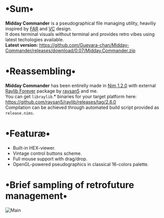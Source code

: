 # •Sum•
__Midday Commander__ is a pseudographical file managing utility, heaviliy inspired by [FAR](https://github.com/FarGroup/FarManager) and [VC](https://web.archive.org/web/20070929061041/http://www.egner-online.de/vc/en/intro.shtml) design.  
It does terminal visuals without terminal and provides retro vibes using latest techologies available.  
__Latest version:__ https://github.com/Guevara-chan/Midday-Commander/releases/download/0.07/Midday.Commander.zip

# •Reassembling•
__Midday Commander__ has been entirelly made in [Nim 1.2.0](https://nim-lang.org) with external [Raylib Forever](https://github.com/Guevara-chan/Raylib-Forever) package by [raysan5](https://github.com/raysan5) and me.  
You can get `libraylib`.* binaries for your target platform here: https://github.com/raysan5/raylib/releases/tag/2.6.0  
Compilation can be achieved through automated build script provided as `release.nims`.

# •Featuræ•
* Built-in HEX-viewer.
* Vintage control buttons scheme.
* Full mouse support with drag/drop.
* OpenGL-powered pseudographics in classical 16-colors palette.

# •Brief sampling of retrofuture management•
![Main](https://user-images.githubusercontent.com/8768470/79723245-16871400-82ee-11ea-8333-6add94eda3aa.png)

